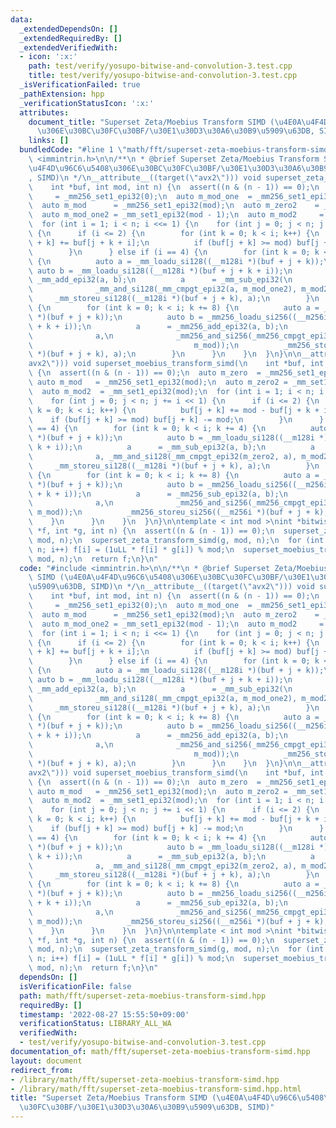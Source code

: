 ```yaml
---
data:
  _extendedDependsOn: []
  _extendedRequiredBy: []
  _extendedVerifiedWith:
  - icon: ':x:'
    path: test/verify/yosupo-bitwise-and-convolution-3.test.cpp
    title: test/verify/yosupo-bitwise-and-convolution-3.test.cpp
  _isVerificationFailed: true
  _pathExtension: hpp
  _verificationStatusIcon: ':x:'
  attributes:
    document_title: "Superset Zeta/Moebius Transform SIMD (\u4E0A\u4F4D\u96C6\u5408\
      \u306E\u30BC\u30FC\u30BF/\u30E1\u30D3\u30A6\u30B9\u5909\u63DB, SIMD)"
    links: []
  bundledCode: "#line 1 \"math/fft/superset-zeta-moebius-transform-simd.hpp\"\n#include\
    \ <immintrin.h>\n\n/**\n * @brief Superset Zeta/Moebius Transform SIMD (\u4E0A\
    \u4F4D\u96C6\u5408\u306E\u30BC\u30FC\u30BF/\u30E1\u30D3\u30A6\u30B9\u5909\u63DB\
    , SIMD)\n */\n__attribute__((target(\"avx2\"))) void superset_zeta_transform_simd(\n\
    \    int *buf, int mod, int n) {\n  assert((n & (n - 1)) == 0);\n  auto m_zero\
    \     = _mm256_set1_epi32(0);\n  auto m_mod_one  = _mm256_set1_epi32(mod - 1);\n\
    \  auto m_mod      = _mm256_set1_epi32(mod);\n  auto m_zero2    = _mm_set1_epi32(0);\n\
    \  auto m_mod_one2 = _mm_set1_epi32(mod - 1);\n  auto m_mod2     = _mm_set1_epi32(mod);\n\
    \  for (int i = 1; i < n; i <<= 1) {\n    for (int j = 0; j < n; j += i << 1)\
    \ {\n      if (i <= 2) {\n        for (int k = 0; k < i; k++) {\n          buf[j\
    \ + k] += buf[j + k + i];\n          if (buf[j + k] >= mod) buf[j + k] -= mod;\n\
    \        }\n      } else if (i == 4) {\n        for (int k = 0; k < i; k += 4)\
    \ {\n          auto a = _mm_loadu_si128((__m128i *)(buf + j + k));\n         \
    \ auto b = _mm_loadu_si128((__m128i *)(buf + j + k + i));\n          a      =\
    \ _mm_add_epi32(a, b);\n          a      = _mm_sub_epi32(\n              a,\n\
    \              _mm_and_si128(_mm_cmpgt_epi32(a, m_mod_one2), m_mod2));\n     \
    \     _mm_storeu_si128((__m128i *)(buf + j + k), a);\n        }\n      } else\
    \ {\n        for (int k = 0; k < i; k += 8) {\n          auto a = _mm256_loadu_si256((__m256i\
    \ *)(buf + j + k));\n          auto b = _mm256_loadu_si256((__m256i *)(buf + j\
    \ + k + i));\n          a      = _mm256_add_epi32(a, b);\n          a      = _mm256_sub_epi32(\n\
    \              a,\n              _mm256_and_si256(_mm256_cmpgt_epi32(a, m_mod_one),\n\
    \                                    m_mod));\n          _mm256_storeu_si256((__m256i\
    \ *)(buf + j + k), a);\n        }\n      }\n    }\n  }\n}\n\n__attribute__((target(\"\
    avx2\"))) void superset_moebius_transform_simd(\n    int *buf, int mod, int n)\
    \ {\n  assert((n & (n - 1)) == 0);\n  auto m_zero  = _mm256_set1_epi32(0);\n \
    \ auto m_mod   = _mm256_set1_epi32(mod);\n  auto m_zero2 = _mm_set1_epi32(0);\n\
    \  auto m_mod2  = _mm_set1_epi32(mod);\n  for (int i = 1; i < n; i <<= 1) {\n\
    \    for (int j = 0; j < n; j += i << 1) {\n      if (i <= 2) {\n        for (int\
    \ k = 0; k < i; k++) {\n          buf[j + k] += mod - buf[j + k + i];\n      \
    \    if (buf[j + k] >= mod) buf[j + k] -= mod;\n        }\n      } else if (i\
    \ == 4) {\n        for (int k = 0; k < i; k += 4) {\n          auto a = _mm_loadu_si128((__m128i\
    \ *)(buf + j + k));\n          auto b = _mm_loadu_si128((__m128i *)(buf + j +\
    \ k + i));\n          a      = _mm_sub_epi32(a, b);\n          a      = _mm_add_epi32(\n\
    \              a, _mm_and_si128(_mm_cmpgt_epi32(m_zero2, a), m_mod2));\n     \
    \     _mm_storeu_si128((__m128i *)(buf + j + k), a);\n        }\n      } else\
    \ {\n        for (int k = 0; k < i; k += 8) {\n          auto a = _mm256_loadu_si256((__m256i\
    \ *)(buf + j + k));\n          auto b = _mm256_loadu_si256((__m256i *)(buf + j\
    \ + k + i));\n          a      = _mm256_sub_epi32(a, b);\n          a      = _mm256_add_epi32(\n\
    \              a,\n              _mm256_and_si256(_mm256_cmpgt_epi32(m_zero, a),\
    \ m_mod));\n          _mm256_storeu_si256((__m256i *)(buf + j + k), a);\n    \
    \    }\n      }\n    }\n  }\n}\n\ntemplate < int mod >\nint *bitwise_and_convolution_simd(int\
    \ *f, int *g, int n) {\n  assert((n & (n - 1)) == 0);\n  superset_zeta_transform_simd(f,\
    \ mod, n);\n  superset_zeta_transform_simd(g, mod, n);\n  for (int i = 0; i <\
    \ n; i++) f[i] = (1uLL * f[i] * g[i]) % mod;\n  superset_moebius_transform_simd(f,\
    \ mod, n);\n  return f;\n}\n"
  code: "#include <immintrin.h>\n\n/**\n * @brief Superset Zeta/Moebius Transform\
    \ SIMD (\u4E0A\u4F4D\u96C6\u5408\u306E\u30BC\u30FC\u30BF/\u30E1\u30D3\u30A6\u30B9\
    \u5909\u63DB, SIMD)\n */\n__attribute__((target(\"avx2\"))) void superset_zeta_transform_simd(\n\
    \    int *buf, int mod, int n) {\n  assert((n & (n - 1)) == 0);\n  auto m_zero\
    \     = _mm256_set1_epi32(0);\n  auto m_mod_one  = _mm256_set1_epi32(mod - 1);\n\
    \  auto m_mod      = _mm256_set1_epi32(mod);\n  auto m_zero2    = _mm_set1_epi32(0);\n\
    \  auto m_mod_one2 = _mm_set1_epi32(mod - 1);\n  auto m_mod2     = _mm_set1_epi32(mod);\n\
    \  for (int i = 1; i < n; i <<= 1) {\n    for (int j = 0; j < n; j += i << 1)\
    \ {\n      if (i <= 2) {\n        for (int k = 0; k < i; k++) {\n          buf[j\
    \ + k] += buf[j + k + i];\n          if (buf[j + k] >= mod) buf[j + k] -= mod;\n\
    \        }\n      } else if (i == 4) {\n        for (int k = 0; k < i; k += 4)\
    \ {\n          auto a = _mm_loadu_si128((__m128i *)(buf + j + k));\n         \
    \ auto b = _mm_loadu_si128((__m128i *)(buf + j + k + i));\n          a      =\
    \ _mm_add_epi32(a, b);\n          a      = _mm_sub_epi32(\n              a,\n\
    \              _mm_and_si128(_mm_cmpgt_epi32(a, m_mod_one2), m_mod2));\n     \
    \     _mm_storeu_si128((__m128i *)(buf + j + k), a);\n        }\n      } else\
    \ {\n        for (int k = 0; k < i; k += 8) {\n          auto a = _mm256_loadu_si256((__m256i\
    \ *)(buf + j + k));\n          auto b = _mm256_loadu_si256((__m256i *)(buf + j\
    \ + k + i));\n          a      = _mm256_add_epi32(a, b);\n          a      = _mm256_sub_epi32(\n\
    \              a,\n              _mm256_and_si256(_mm256_cmpgt_epi32(a, m_mod_one),\n\
    \                                    m_mod));\n          _mm256_storeu_si256((__m256i\
    \ *)(buf + j + k), a);\n        }\n      }\n    }\n  }\n}\n\n__attribute__((target(\"\
    avx2\"))) void superset_moebius_transform_simd(\n    int *buf, int mod, int n)\
    \ {\n  assert((n & (n - 1)) == 0);\n  auto m_zero  = _mm256_set1_epi32(0);\n \
    \ auto m_mod   = _mm256_set1_epi32(mod);\n  auto m_zero2 = _mm_set1_epi32(0);\n\
    \  auto m_mod2  = _mm_set1_epi32(mod);\n  for (int i = 1; i < n; i <<= 1) {\n\
    \    for (int j = 0; j < n; j += i << 1) {\n      if (i <= 2) {\n        for (int\
    \ k = 0; k < i; k++) {\n          buf[j + k] += mod - buf[j + k + i];\n      \
    \    if (buf[j + k] >= mod) buf[j + k] -= mod;\n        }\n      } else if (i\
    \ == 4) {\n        for (int k = 0; k < i; k += 4) {\n          auto a = _mm_loadu_si128((__m128i\
    \ *)(buf + j + k));\n          auto b = _mm_loadu_si128((__m128i *)(buf + j +\
    \ k + i));\n          a      = _mm_sub_epi32(a, b);\n          a      = _mm_add_epi32(\n\
    \              a, _mm_and_si128(_mm_cmpgt_epi32(m_zero2, a), m_mod2));\n     \
    \     _mm_storeu_si128((__m128i *)(buf + j + k), a);\n        }\n      } else\
    \ {\n        for (int k = 0; k < i; k += 8) {\n          auto a = _mm256_loadu_si256((__m256i\
    \ *)(buf + j + k));\n          auto b = _mm256_loadu_si256((__m256i *)(buf + j\
    \ + k + i));\n          a      = _mm256_sub_epi32(a, b);\n          a      = _mm256_add_epi32(\n\
    \              a,\n              _mm256_and_si256(_mm256_cmpgt_epi32(m_zero, a),\
    \ m_mod));\n          _mm256_storeu_si256((__m256i *)(buf + j + k), a);\n    \
    \    }\n      }\n    }\n  }\n}\n\ntemplate < int mod >\nint *bitwise_and_convolution_simd(int\
    \ *f, int *g, int n) {\n  assert((n & (n - 1)) == 0);\n  superset_zeta_transform_simd(f,\
    \ mod, n);\n  superset_zeta_transform_simd(g, mod, n);\n  for (int i = 0; i <\
    \ n; i++) f[i] = (1uLL * f[i] * g[i]) % mod;\n  superset_moebius_transform_simd(f,\
    \ mod, n);\n  return f;\n}\n"
  dependsOn: []
  isVerificationFile: false
  path: math/fft/superset-zeta-moebius-transform-simd.hpp
  requiredBy: []
  timestamp: '2022-08-27 15:55:50+09:00'
  verificationStatus: LIBRARY_ALL_WA
  verifiedWith:
  - test/verify/yosupo-bitwise-and-convolution-3.test.cpp
documentation_of: math/fft/superset-zeta-moebius-transform-simd.hpp
layout: document
redirect_from:
- /library/math/fft/superset-zeta-moebius-transform-simd.hpp
- /library/math/fft/superset-zeta-moebius-transform-simd.hpp.html
title: "Superset Zeta/Moebius Transform SIMD (\u4E0A\u4F4D\u96C6\u5408\u306E\u30BC\
  \u30FC\u30BF/\u30E1\u30D3\u30A6\u30B9\u5909\u63DB, SIMD)"
---
```

